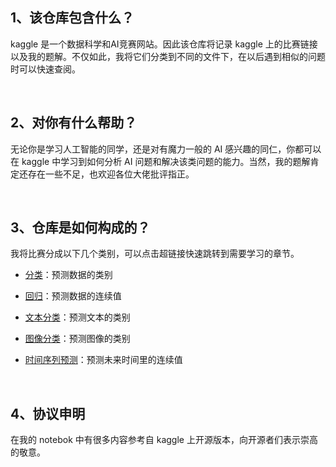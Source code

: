 ## 1、该仓库包含什么？
kaggle 是一个数据科学和AI竞赛网站。因此该仓库将记录 kaggle 上的比赛链接以及我的题解。不仅如此，我将它们分类到不同的文件下，在以后遇到相似的问题时可以快速查阅。

<br>

## 2、对你有什么帮助？
无论你是学习人工智能的同学，还是对有魔力一般的 AI 感兴趣的同仁，你都可以在 kaggle 中学习到如何分析 AI 问题和解决该类问题的能力。当然，我的题解肯定还存在一些不足，也欢迎各位大佬批评指正。

<br>

## 3、仓库是如何构成的？
我将比赛分成以下几个类别，可以点击超链接快速跳转到需要学习的章节。

- [分类](./%E7%B1%BB%E5%88%AB/%E5%88%86%E7%B1%BB.md)：预测数据的类别

- [回归](./%E7%B1%BB%E5%88%AB/%E5%9B%9E%E5%BD%92.md)：预测数据的连续值

- [文本分类](./%E7%B1%BB%E5%88%AB/%E6%96%87%E6%9C%AC%E5%88%86%E7%B1%BB.md)：预测文本的类别

- [图像分类](./%E7%B1%BB%E5%88%AB/%E5%9B%BE%E5%83%8F%E5%88%86%E7%B1%BB.md)：预测图像的类别

- [时间序列预测](./%E7%B1%BB%E5%88%AB/%E6%97%B6%E9%97%B4%E5%BA%8F%E5%88%97%E9%A2%84%E6%B5%8B.md)：预测未来时间里的连续值

<br>

## 4、协议申明
在我的 notebok 中有很多内容参考自 kaggle 上开源版本，向开源者们表示崇高的敬意。 
